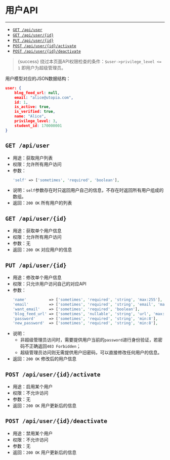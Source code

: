 # 用户API

---

- [`GET /api/user`](#u-1)
- [`GET /api/user/{id}`](#u-2)
- [`PUT /api/user/{id}`](#u-3)
- [`POST /api/user/{id}/activate`](#u-4)
- [`POST /api/user/{id}/deactivate`](#u-5)

> {success} 绕过本页面API权限检查的条件：`$user->privilege_level <= 1` 即用户为超级管理员。

用户模型对应的JSON数据结构：

```json
user: {
    blog_feed_url: null,
    email: "alice@utopia.com",
    id: 1,
    is_active: true,
    is_verified: true,
    name: "Alice",
    privilege_level: 3,
    student_id: 170000001
}
```

<a name="u-1"></a>
## `GET /api/user`

- 用途：获取用户列表
- 权限：允许所有用户访问
- 参数：
  ```php
  'self' => ['sometimes', 'required', 'boolean'],
  ```
- 说明：`self`参数存在时只返回用户自己的信息，不存在时返回所有用户组成的数组。
- 返回：`200 OK` 所有用户的列表

<a name="u-2"></a>
## `GET /api/user/{id}`

- 用途：获取单个用户信息
- 权限：允许所有用户访问
- 参数：无
- 返回：`200 OK` 对应用户的信息

<a name="u-3"></a>
## `PUT /api/user/{id}`

- 用途：修改单个用户信息
- 权限：只允许用户访问自己的对应API
- 参数：
  ```php
  'name'          => ['sometimes', 'required', 'string', 'max:255'],
  'email'         => ['sometimes', 'required', 'string', 'email', 'max:255', Rule::unique('users')->ignore($user->id)],
  'want_email'    => ['sometimes', 'required', 'boolean'],
  'blog_feed_url' => ['sometimes', 'nullable', 'string', 'url', 'max:255', Rule::unique('users')->ignore($user->id)],
  'password'      => ['sometimes', 'required', 'string', 'min:8'],
  'new_password'  => ['sometimes', 'required', 'string', 'min:8'],
  ```
- 说明：
  - 非超级管理员访问时，需要提供用户当前的`password`进行身份验证，若密码不正确返回`403 Forbidden`；
  - 超级管理员访问则无需提供用户旧密码，可以直接修改任何用户的信息。
- 返回：`200 OK` 修改后的用户信息

<a name="u-4"></a>
## `POST /api/user/{id}/activate`

- 用途：启用某个用户
- 权限：不允许访问
- 参数：无
- 返回：`200 OK` 用户更新后的信息

<a name="u-5"></a>
## `POST /api/user/{id}/deactivate`

- 用途：禁用某个用户
- 权限：不允许访问
- 参数：无
- 返回：`200 OK` 用户更新后的信息